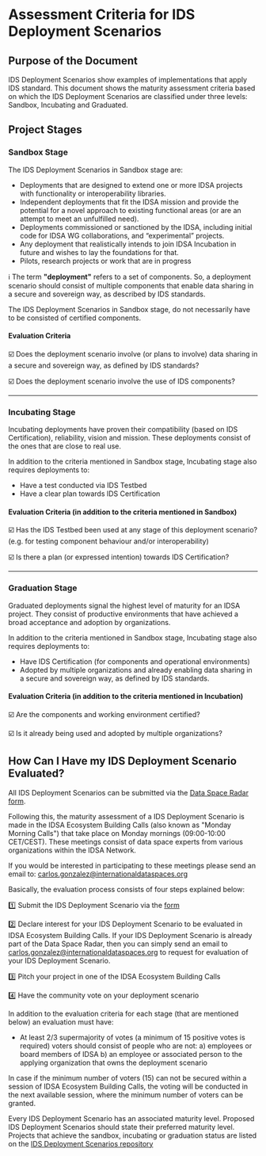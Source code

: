 # Assessment Criteria for IDS Deployment Scenarios

## Purpose of the Document
IDS Deployment Scenarios show examples of implementations that apply IDS standard. This document shows the maturity assessment criteria based on which the IDS Deployment Scenarios are classified under three levels: Sandbox, Incubating and Graduated.


## Project Stages

### Sandbox Stage
The IDS Deployment Scenarios in Sandbox stage are:
- Deployments that are designed to extend one or more IDSA projects with functionality or interoperability libraries. 
- Independent deployments that fit the IDSA mission and provide the potential for a novel approach to existing functional areas (or are an attempt to meet an unfulfilled need).
- Deployments commissioned or sanctioned by the IDSA, including initial code for IDSA WG collaborations, and “experimental” projects.
- Any deployment that realistically intends to join IDSA Incubation in future and wishes to lay the foundations for that.
- Pilots, research projects or work that are in progress 

:information_source: The term **"deployment"** refers to a set of components. So, a deployment scenario should consist of multiple components that enable data sharing in a secure and sovereign way, as described by IDS standards.

The IDS Deployment Scenarios in Sandbox stage, do not necessarily have to be consisted of certified components. 

#### Evaluation Criteria 

:ballot_box_with_check: Does the deployment scenario involve (or plans to involve) data sharing in a secure and sovereign way, as defined by IDS standards?

:ballot_box_with_check: Does the deployment scenario involve the use of IDS components?  

---

### Incubating Stage
Incubating deployments have proven their compatibility (based on IDS Certification), reliability, vision and mission. These deployments consist of the ones that are close to real use. 

In addition to the criteria mentioned in Sandbox stage, Incubating stage also requires deployments to:  
- Have a test conducted via IDS Testbed
- Have a clear plan towards IDS Certification 

#### Evaluation Criteria (in addition to the criteria mentioned in Sandbox)

:ballot_box_with_check: Has the IDS Testbed been used at any stage of this deployment scenario? (e.g. for testing component behaviour and/or interoperability) 

:ballot_box_with_check: Is there a plan (or expressed intention) towards IDS Certification? 

---

### Graduation Stage
Graduated deployments signal the highest level of maturity for an IDSA project. They consist of productive environments that have achieved a broad acceptance and adoption by organizations. 

In addition to the criteria mentioned in Sandbox stage, Incubating stage also requires deployments to:  
- Have IDS Certification (for components and operational environments)
- Adopted by multiple organizations and already enabling data sharing in a secure and sovereign way, as defined by IDS standards.

#### Evaluation Criteria (in addition to the criteria mentioned in Incubation)

:ballot_box_with_check: Are the components and working environment certified?

:ballot_box_with_check: Is it already being used and adopted by multiple organizations? 




## How Can I Have my IDS Deployment Scenario Evaluated? 
All IDS Deployment Scenarios can be submitted via the [Data Space Radar form](https://forms.office.com/Pages/ResponsePage.aspx?id=NNZGs_usx0K9RPFVfuibG3WVHeFvj2hHgjU7ZCgshUhUMExMOTdCWDNMSERJTjlIUlRKMVc0QTUxMCQlQCN0PWcu). 

Following this, the maturity assessment of a IDS Deployment Scenario is made in the IDSA Ecosystem Building Calls (also known as "Monday Morning Calls") that take place on Monday mornings (09:00-10:00 CET/CEST). These meetings consist of data space experts from various organizations within the IDSA Network. 

If you would be interested in participating to these meetings please send an email to: [carlos.gonzalez@internationaldataspaces.org](mailto:carlos.gonzalez@internationaldataspaces.org)

Basically, the evaluation process consists of four steps explained below:

:one: Submit the IDS Deployment Scenario via the [form](https://forms.office.com/Pages/ResponsePage.aspx?id=NNZGs_usx0K9RPFVfuibG3WVHeFvj2hHgjU7ZCgshUhUMExMOTdCWDNMSERJTjlIUlRKMVc0QTUxMCQlQCN0PWcu)

:two: Declare interest for your IDS Deployment Scenario to be evaluated in IDSA Ecosystem Building Calls. If your IDS Deployment Scenario is already part of the Data Space Radar, then you can simply send an email to [carlos.gonzalez@internationaldataspaces.org](mailto:carlos.gonzalez@internationaldataspaces.org) to request for evaluation of your IDS Deployment Scenario.

:three: Pitch your project in one of the IDSA Ecosystem Building Calls

:four: Have the community vote on your deployment scenario

In addition to the evaluation criteria for each stage (that are mentioned below) an evaluation must have:
- At least 2/3 supermajority of votes (a minimum of 15 positive votes is required)
	voters should consist of people who are not: 
	a) employees or board members of IDSA
	b) an employee or associated person to the applying organization that owns the deployment scenario

In case if the minimum number of voters (15) can not be secured within a session of IDSA Ecosystem Building Calls, the voting will be conducted in the next available session, where the minimum number of voters can be granted.

Every IDS Deployment Scenario has an associated maturity level. Proposed IDS Deployment Scenarios should state their preferred maturity level. 
Projects that achieve the sandbox, incubating or graduation status are listed on the [IDS Deployment Scenarios repository](https://github.com/International-Data-Spaces-Association/IDS-Deployment-Scenarios)


